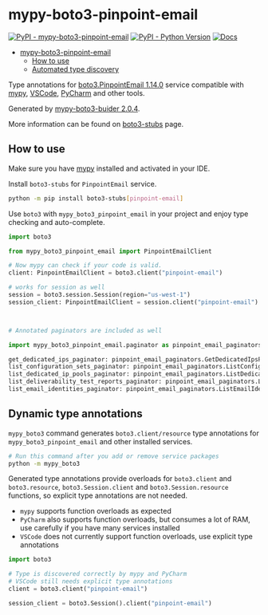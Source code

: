 # mypy-boto3-pinpoint-email

[![PyPI - mypy-boto3-pinpoint-email](https://img.shields.io/pypi/v/mypy-boto3-pinpoint-email.svg?color=blue)](https://pypi.org/project/mypy-boto3-pinpoint-email)
[![PyPI - Python Version](https://img.shields.io/pypi/pyversions/mypy-boto3-pinpoint-email.svg?color=blue)](https://pypi.org/project/mypy-boto3-pinpoint-email)
[![Docs](https://img.shields.io/readthedocs/mypy-boto3-builder.svg?color=blue)](https://mypy-boto3-builder.readthedocs.io/)

- [mypy-boto3-pinpoint-email](#mypy-boto3-pinpoint-email)
  - [How to use](#how-to-use)
  - [Automated type discovery](#automated-type-discovery)

Type annotations for
[boto3.PinpointEmail 1.14.0](https://boto3.amazonaws.com/v1/documentation/api/1.14.0/reference/services/pinpoint-email.html#PinpointEmail) service
compatible with [mypy](https://github.com/python/mypy), [VSCode](https://code.visualstudio.com/),
[PyCharm](https://www.jetbrains.com/pycharm/) and other tools.

Generated by [mypy-boto3-buider 2.0.4](https://github.com/vemel/mypy_boto3_builder).

More information can be found on [boto3-stubs](https://pypi.org/project/boto3-stubs/) page.

## How to use

Make sure you have [mypy](https://github.com/python/mypy) installed and activated in your IDE.

Install `boto3-stubs` for `PinpointEmail` service.

```bash
python -m pip install boto3-stubs[pinpoint-email]
```

Use `boto3` with `mypy_boto3_pinpoint_email` in your project and enjoy type checking and auto-complete.

```python
import boto3

from mypy_boto3_pinpoint_email import PinpointEmailClient

# Now mypy can check if your code is valid.
client: PinpointEmailClient = boto3.client("pinpoint-email")

# works for session as well
session = boto3.session.Session(region="us-west-1")
session_client: PinpointEmailClient = session.client("pinpoint-email")



# Annotated paginators are included as well

import mypy_boto3_pinpoint_email.paginator as pinpoint_email_paginators

get_dedicated_ips_paginator: pinpoint_email_paginators.GetDedicatedIpsPaginator = client.get_paginator("get_dedicated_ips")
list_configuration_sets_paginator: pinpoint_email_paginators.ListConfigurationSetsPaginator = client.get_paginator("list_configuration_sets")
list_dedicated_ip_pools_paginator: pinpoint_email_paginators.ListDedicatedIpPoolsPaginator = client.get_paginator("list_dedicated_ip_pools")
list_deliverability_test_reports_paginator: pinpoint_email_paginators.ListDeliverabilityTestReportsPaginator = client.get_paginator("list_deliverability_test_reports")
list_email_identities_paginator: pinpoint_email_paginators.ListEmailIdentitiesPaginator = client.get_paginator("list_email_identities")
```

## Dynamic type annotations

`mypy_boto3` command generates `boto3.client/resource` type annotations for
`mypy_boto3_pinpoint_email` and other installed services.

```bash
# Run this command after you add or remove service packages
python -m mypy_boto3
```

Generated type annotations provide overloads for `boto3.client` and `boto3.resource`,
`boto3.Session.client` and `boto3.Session.resource` functions,
so explicit type annotations are not needed.

- `mypy` supports function overloads as expected
- `PyCharm` also supports function overloads, but consumes a lot of RAM, use carefully if you have many services installed
- `VSCode` does not currently support function overloads, use explicit type annotations

```python
import boto3

# Type is discovered correctly by mypy and PyCharm
# VSCode still needs explicit type annotations
client = boto3.client("pinpoint-email")

session_client = boto3.Session().client("pinpoint-email")
```